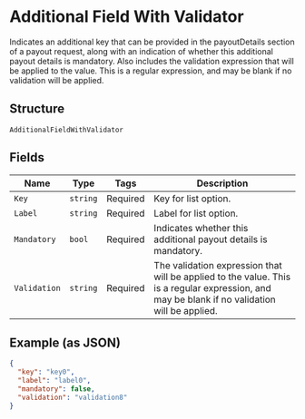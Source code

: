 
# Additional Field With Validator

Indicates an additional key that can be provided in the payoutDetails section of a payout request, along with an indication of whether this additional payout details is mandatory. Also includes the validation expression that will be applied to the value. This is a regular expression, and may be blank if no validation will be applied.

## Structure

`AdditionalFieldWithValidator`

## Fields

| Name | Type | Tags | Description |
|  --- | --- | --- | --- |
| `Key` | `string` | Required | Key for list option. |
| `Label` | `string` | Required | Label for list option. |
| `Mandatory` | `bool` | Required | Indicates whether this additional payout details is mandatory. |
| `Validation` | `string` | Required | The validation expression that will be applied to the value. This is a regular expression, and may be blank if no validation will be applied. |

## Example (as JSON)

```json
{
  "key": "key0",
  "label": "label0",
  "mandatory": false,
  "validation": "validation8"
}
```


